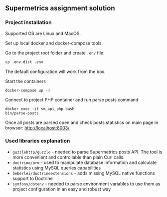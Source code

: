 ## Supermetrics assignment solution

### Project installation

Supported OS are Linux and MacOS.

Set up local docker and docker-compose tools.

Go to the project root folder and create `.env` file:
```bash
cp .env.dist .env
```

The default configuration will work from the box.

Start the containers
```bash
docker-compose up -d
```

Connect to project PHP container and run parse posts command
```
docker exec -it sm_api_php bash
bin/parse-posts
```

Once all posts are parsed open and check posts statistics on main page in browser:
[http://localhost:8003/](http://localhost:8003/)


### Used libraries explanation

* `guzzlehttp/guzzle` - needed to parse Supermetrics posts API. The tool is more convenient and controllable than plain Curl calls. 
* `doctrine/orm` - used to manipulate database information and calculate statistics using MySQL queries capabilities
* `beberlei/doctrineextensions` - adds missing MySQL native functions support to Doctrine
* `symfony/dotenv` - needed to parse environment variables to use them as project configuration in an easy and robust way